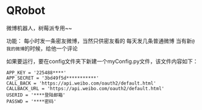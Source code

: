 ﻿QRobot
======

微博机器人，树莓派专用~~

功能：
	每小时发一条密友微博，当然只供密友看的
	每天发几条普通微博
	当有新`@我的微博`的时候，给他一个评论

如果要运行，要在config文件夹下新建一个myConfig.py文件，该文件内容如下： 

	APP_KEY = '225488****'
	APP_SECRET = '3bd49f5d***********'  
	CALL_BACK = 'https://api.weibo.com/oauth2/default.html'
	CALLBACK_URL = 'https://api.weibo.com/oauth2/default.html'
	USERID = '****登陆邮箱'
	PASSWD = '****密码'
